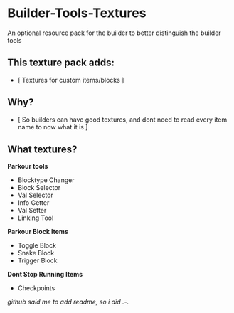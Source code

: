 # Builder-Tools-Textures

An optional resource pack for the builder to better distinguish the builder tools

## **This texture pack adds:**

- [ Textures for custom items/blocks ]
## **Why?**
- [ So builders can have good textures, and dont need to read every item name to now what it is ]
## **What textures?**

**Parkour tools**

- Blocktype Changer
- Block Selector
- Val Selector
- Info Getter
- Val Setter
- Linking Tool

**Parkour Block Items**
- Toggle Block
- Snake Block
- Trigger Block

**Dont Stop Running Items**
- Checkpoints


*github said me to add readme, so i did .-.*
